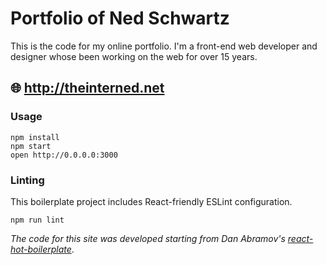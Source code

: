 Portfolio of Ned Schwartz
=========================

This is the code for my online portfolio. I'm a front-end web developer and designer whose been working on the web for over 15 years.

🌐 http://theinterned.net
-------------------------

### Usage

```
npm install
npm start
open http://0.0.0.0:3000
```

### Linting

This boilerplate project includes React-friendly ESLint configuration.

```
npm run lint
```

_The code for this site was developed starting from Dan Abramov's [react-hot-boilerplate](https://github.com/gaearon/react-hot-boilerplate)_.
